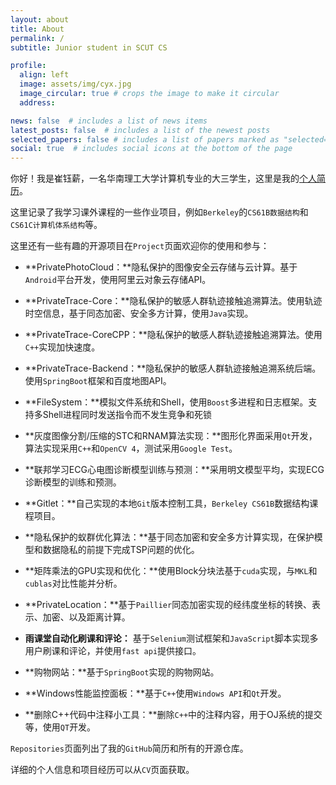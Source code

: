 ```yaml
---
layout: about
title: About
permalink: /
subtitle: Junior student in SCUT CS

profile:
  align: left
  image: assets/img/cyx.jpg
  image_circular: true # crops the image to make it circular
  address:

news: false  # includes a list of news items
latest_posts: false  # includes a list of the newest posts
selected_papers: false # includes a list of papers marked as "selected={true}"
social: true  # includes social icons at the bottom of the page
---
```


你好！我是崔钰薪，一名华南理工大学计算机专业的大三学生，这里是我的[个人简历](https://www.liukanshan.top/cv/)。

这里记录了我学习课外课程的一些作业项目，例如`Berkeley`的`CS61B数据结构`和`CS61C计算机体系结构`等。

这里还有一些有趣的开源项目在`Project`页面欢迎你的使用和参与：

- **PrivatePhotoCloud：**隐私保护的图像安全云存储与云计算。基于`Android`平台开发，使用阿里云对象云存储API。

  

- **PrivateTrace-Core：**隐私保护的敏感人群轨迹接触追溯算法。使用轨迹时空信息，基于同态加密、安全多方计算，使用`Java`实现。

  

- **PrivateTrace-CoreCPP：**隐私保护的敏感人群轨迹接触追溯算法。使用`C++`实现加快速度。

  

- **PrivateTrace-Backend：**隐私保护的敏感人群轨迹接触追溯系统后端。使用`SpringBoot`框架和百度地图API。

  

- **FileSystem：**模拟文件系统和Shell，使用`Boost`多进程和日志框架。支持多Shell进程同时发送指令而不发生竞争和死锁

  

- **灰度图像分割/压缩的STC和RNAM算法实现：**图形化界面采用`Qt`开发，算法实现采用`C++`和`OpenCV 4`，测试采用`Google Test`。

  

- **联邦学习ECG心电图诊断模型训练与预测：**采用明文模型平均，实现ECG诊断模型的训练和预测。

  

- **Gitlet：**自己实现的本地`Git`版本控制工具，`Berkeley CS61B`数据结构课程项目。

  

- **隐私保护的蚁群优化算法：**基于同态加密和安全多方计算实现，在保护模型和数据隐私的前提下完成TSP问题的优化。

  

- **矩阵乘法的GPU实现和优化：**使用Block分块法基于`cuda`实现，与`MKL`和`cublas`对比性能并分析。

  

- **PrivateLocation：**基于`Paillier`同态加密实现的经纬度坐标的转换、表示、加密、以及距离计算。

  

- **雨课堂自动化刷课和评论：** 基于`Selenium`测试框架和`JavaScript`脚本实现多用户刷课和评论，并使用`fast api`提供接口。

  

- **购物网站：**基于`SpringBoot`实现的购物网站。

  

- **Windows性能监控面板：**基于`C++`使用`Windows API`和`Qt`开发。

  

- **删除C++代码中注释小工具：**删除`C++`中的注释内容，用于OJ系统的提交等，使用`QT`开发。

`Repositories`页面列出了我的`GitHub`简历和所有的开源仓库。

详细的个人信息和项目经历可以从`CV`页面获取。
